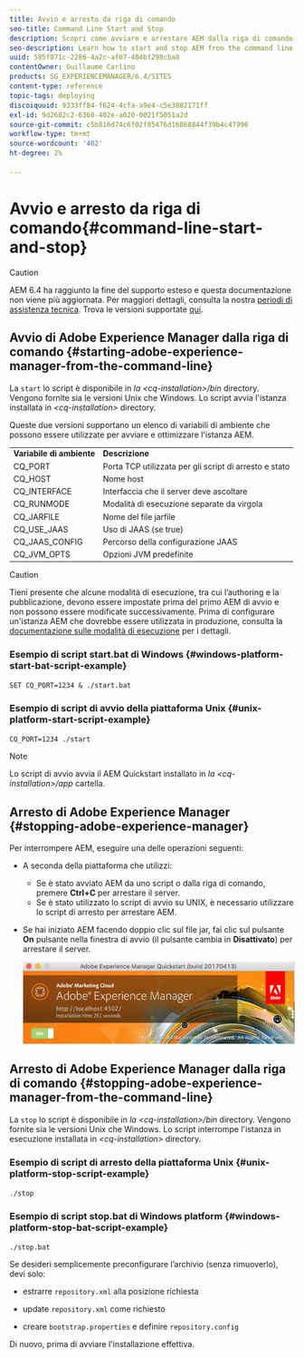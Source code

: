 ```yaml
---
title: Avvio e arresto da riga di comando
seo-title: Command Line Start and Stop
description: Scopri come avviare e arrestare AEM dalla riga di comando.
seo-description: Learn how to start and stop AEM from the command line.
uuid: 585f071c-2286-4a2c-af07-404bf298cba8
contentOwner: Guillaume Carlino
products: SG_EXPERIENCEMANAGER/6.4/SITES
content-type: reference
topic-tags: deploying
discoiquuid: 9333ff84-f624-4cfa-a9e4-c5e3882171ff
exl-id: 9d2682c2-6360-402e-a020-0021f5051a2d
source-git-commit: c5b816d74c6f02f85476d16868844f39b4c47996
workflow-type: tm+mt
source-wordcount: '402'
ht-degree: 2%

---
```


# Avvio e arresto da riga di comando{#command-line-start-and-stop}

>[!CAUTION]
>
>AEM 6.4 ha raggiunto la fine del supporto esteso e questa documentazione non viene più aggiornata. Per maggiori dettagli, consulta la nostra [periodi di assistenza tecnica](https://helpx.adobe.com/it/support/programs/eol-matrix.html). Trova le versioni supportate [qui](https://experienceleague.adobe.com/docs/).

## Avvio di Adobe Experience Manager dalla riga di comando {#starting-adobe-experience-manager-from-the-command-line}

La `start` lo script è disponibile in *la &lt;cq-installation>/bin* directory. Vengono fornite sia le versioni Unix che Windows. Lo script avvia l&#39;istanza installata in *&lt;cq-installation>* directory.

Queste due versioni supportano un elenco di variabili di ambiente che possono essere utilizzate per avviare e ottimizzare l&#39;istanza AEM.

<table> 
 <tbody> 
  <tr> 
   <td><strong>Variabile di ambiente </strong></td> 
   <td><strong>Descrizione </strong></td> 
  </tr> 
  <tr> 
   <td>CQ_PORT</td> 
   <td>Porta TCP utilizzata per gli script di arresto e stato<br /> </td> 
  </tr> 
  <tr> 
   <td>CQ_HOST</td> 
   <td>Nome host<br /> </td> 
  </tr> 
  <tr> 
   <td>CQ_INTERFACE</td> 
   <td>Interfaccia che il server deve ascoltare<br /> </td> 
  </tr> 
  <tr> 
   <td>CQ_RUNMODE</td> 
   <td>Modalità di esecuzione separate da virgola<br /> </td> 
  </tr> 
  <tr> 
   <td>CQ_JARFILE</td> 
   <td>Nome del file jarfile<br /> </td> 
  </tr> 
  <tr> 
   <td>CQ_USE_JAAS</td> 
   <td>Uso di JAAS (se true)<br /> </td> 
  </tr> 
  <tr> 
   <td>CQ_JAAS_CONFIG</td> 
   <td>Percorso della configurazione JAAS<br /> </td> 
  </tr> 
  <tr> 
   <td>CQ_JVM_OPTS</td> 
   <td>Opzioni JVM predefinite<br /> </td> 
  </tr> 
 </tbody> 
</table>

>[!CAUTION]
>
>Tieni presente che alcune modalità di esecuzione, tra cui l’authoring e la pubblicazione, devono essere impostate prima del primo AEM di avvio e non possono essere modificate successivamente. Prima di configurare un&#39;istanza AEM che dovrebbe essere utilizzata in produzione, consulta la [documentazione sulle modalità di esecuzione](/help/sites-deploying/configure-runmodes.md) per i dettagli.

### Esempio di script start.bat di Windows {#windows-platform-start-bat-script-example}

```shell
SET CQ_PORT=1234 & ./start.bat
```

### Esempio di script di avvio della piattaforma Unix {#unix-platform-start-script-example}

```shell
CQ_PORT=1234 ./start
```

>[!NOTE]
>
>Lo script di avvio avvia il AEM Quickstart installato in *la &lt;cq-installation>/app* cartella.

## Arresto di Adobe Experience Manager {#stopping-adobe-experience-manager}

Per interrompere AEM, eseguire una delle operazioni seguenti:

* A seconda della piattaforma che utilizzi:

   * Se è stato avviato AEM da uno script o dalla riga di comando, premere **Ctrl+C** per arrestare il server.
   * Se è stato utilizzato lo script di avvio su UNIX, è necessario utilizzare lo script di arresto per arrestare AEM.

* Se hai iniziato AEM facendo doppio clic sul file jar, fai clic sul pulsante **On** pulsante nella finestra di avvio (il pulsante cambia in **Disattivato**) per arrestare il server.

   ![chlimage_1-63](assets/chlimage_1-63.png)

## Arresto di Adobe Experience Manager dalla riga di comando {#stopping-adobe-experience-manager-from-the-command-line}

La `stop` lo script è disponibile in *la &lt;cq-installation>/bin* directory. Vengono fornite sia le versioni Unix che Windows. Lo script interrompe l&#39;istanza in esecuzione installata in *&lt;cq-installation>* directory.

### Esempio di script di arresto della piattaforma Unix {#unix-platform-stop-script-example}

```shell
./stop
```

### Esempio di script stop.bat di Windows platform {#windows-platform-stop-bat-script-example}

```shell
./stop.bat
```

Se desideri semplicemente preconfigurare l’archivio (senza rimuoverlo), devi solo:

* estrarre `repository.xml` alla posizione richiesta

* update `repository.xml` come richiesto

* creare `bootstrap.properties` e definire `repository.config`

Di nuovo, prima di avviare l&#39;installazione effettiva.

